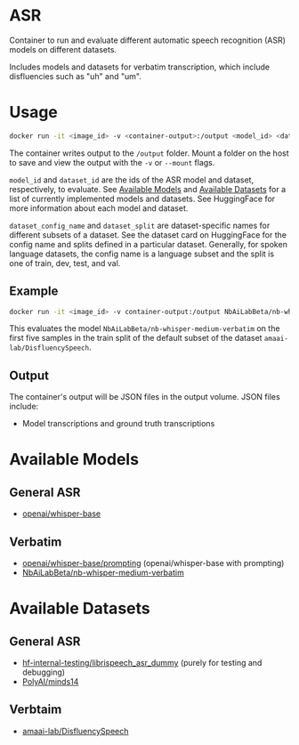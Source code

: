 # ASR
Container to run and evaluate different automatic speech recognition (ASR) models on different datasets.

Includes models and datasets for verbatim transcription, which include disfluencies such as "uh" and "um".

# Usage
```bash
docker run -it <image_id> -v <container-output>:/output <model_id> <dataset_id> <dataset_config_name> <dataset_split>
```

The container writes output to the `/output` folder. Mount a folder on the host to save and view the output with the `-v` or `--mount` flags.

`model_id` and `dataset_id` are the ids of the ASR model and dataset, respectively, to evaluate.
See [Available Models](#available-models) and [Available Datasets](#available-datasets) for a list of currently implemented models and datasets. See HuggingFace for more information about each model and dataset.

`dataset_config_name` and `dataset_split` are dataset-specific names for different subsets of a dataset.
See the dataset card on HuggingFace for the config name and splits defined in a particular dataset.
Generally, for spoken language datasets, the config name is a language subset
and the split is one of train, dev, test, and val.

## Example
```bash
docker run -it <image_id> -v container-output:/output NbAiLabBeta/nb-whisper-medium-verbatim amaai-lab/DisfluencySpeech default train[:5]
```

This evaluates the model `NbAiLabBeta/nb-whisper-medium-verbatim` on the first five samples in the train split of the default subset  of the dataset `amaai-lab/DisfluencySpeech`.

## Output
The container's output will be JSON files in the output volume.
JSON files include:
- Model transcriptions and ground truth transcriptions

# Available Models
## General ASR
- [openai/whisper-base](https://huggingface.co/openai/whisper-base)
## Verbatim
- [openai/whisper-base/prompting](https://huggingface.co/openai/whisper-base) (openai/whisper-base with prompting)
- [NbAiLabBeta/nb-whisper-medium-verbatim](https://huggingface.co/NbAiLabBeta/nb-whisper-medium-verbatim)

# Available Datasets
## General ASR
- [hf-internal-testing/librispeech_asr_dummy](hf-internal-testing/librispeech_asr_dummy) (purely for testing and debugging)
- [PolyAI/minds14](https://huggingface.co/datasets/PolyAI/minds14)
## Verbtaim
- [amaai-lab/DisfluencySpeech](https://huggingface.co/datasets/amaai-lab/DisfluencySpeech)
